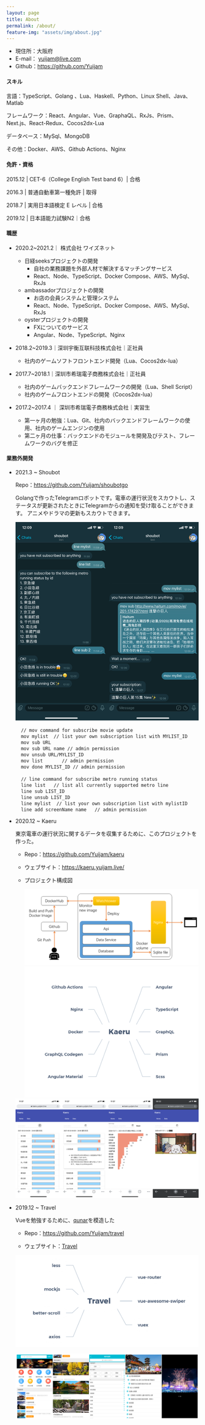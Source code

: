 ```yaml
---
layout: page
title: About
permalink: /about/
feature-img: "assets/img/about.jpg"
---
```

- 現住所：大阪府
- E-mail： yuijam@live.com
- Github：https://github.com/Yuijam 

#### スキル
言語：TypeScript、Golang 、Lua、Haskell、Python、Linux Shell、Java、Matlab

フレームワーク：React、Angular、Vue、GraphaQL、RxJs、Prism、Next.js、React-Redux、Cocos2dx-Lua

データベース：MySql、MongoDB

その他：Docker、AWS、Github Actions、Nginx

####          免許・資格

2015.12 | CET-6（College English Test band 6）| 合格

2016.3 | 普通自動車第一種免許 | 取得

2018.7 | 実用日本語検定 E レベル | 合格

2019.12 | 日本語能力試験N2｜合格

#### 職歴

- 2020.2~2021.2｜ 株式会社 ワイズネット
  - 日経seeksプロジェクトの開発
    - 自社の業務課題を外部人材で解決するマッチングサービス 
    - React、Node、TypeScript、Docker Compose、AWS、MySql、RxJs
  - ambassadorプロジェクトの開発
    - お店の会員システムと管理システム
    - React、Node、TypeScript、Docker Compose、AWS、MySql、RxJs
  - oysterプロジェクトの開発
    - FXについてのサービス
    - Angular、Node、TypeScript、Nginx
  
- 2018.2~2019.3｜深圳宇衡互联科技株式会社｜正社員
  -  社内のゲームソフトフロントエンド開発（Lua、Cocos2dx-lua）
- 2017.7~2018.1｜深圳市希瑞電子商務株式会社｜正社員
  - 社内のゲームバックエンドフレームワークの開発（Lua、Shell Script）
  - 社内のゲームフロントエンドの開発（Cocos2dx-lua）
- 2017.2~2017.4 ｜ 深圳市希瑞電子商務株式会社｜実習生
  - 第一ヶ月の勉強：Lua、Git、社内のバックエンドフレームワークの使用、社内のゲームエンジンの使用
  - 第二ヶ月の仕事：バックエンドのモジュールを開発及びテスト、フレームワークのバグを修正

#### 業務外開発

- 2021.3 ~ Shoubot

  Repo：https://github.com/Yuijam/shoubotgo

  Golangで作ったTelegramロボットです。電車の運行状況をスカウトし、ステータスが更新されたときにTelegramからの通知を受け取ることができます。 アニメやドラマの更新もスカウトできます。

  ![](images/about/shoubotgoall.png)

  ```
    // mov command for subscribe movie update
    mov mylist  // list your own subscription list with MYLIST_ID
    mov sub URL
    mov sub URL name // admin permission
    mov unsub URL/MYLIST_ID 
    mov list       // admin permission
    mov done MYLIST_ID // admin permission
    
    // line command for subscribe metro running status
    line list   // list all currently supported metro line
    line sub LIST_ID
    line unsub LIST_ID
    line mylist  // list your own subscription list with mylistID
    line add screenName name   // admin permission
  ```

- 2020.12 ~ Kaeru

  東京電車の運行状況に関するデータを収集するために、このプロジェクトを作った。

  - Repo：https://github.com/Yuijam/kaeru

  - ウェブサイト：https://kaeru.yuijam.live/

  - プロジェクト構成図

    <img src='images/about/kaerugraph.png'/>

    <img src='images/about/kaeru.png' style='zoom: 50%' />

  <img src='images/about/kaeruall.png'/>

- 2019.12 ~ Travel

  Vueを勉強するために、[qunar]( http://touch.piao.qunar.com/ )を模造した

  - Repo：https://github.com/Yuijam/travel

  - ウェブサイト：[Travel](https://condescending-carson-c7c441.netlify.com/#/)

  <img src='images/about/Travel.png' style='zoom: 50%' />

  

  ![travelall](images/about/travelall.PNG)